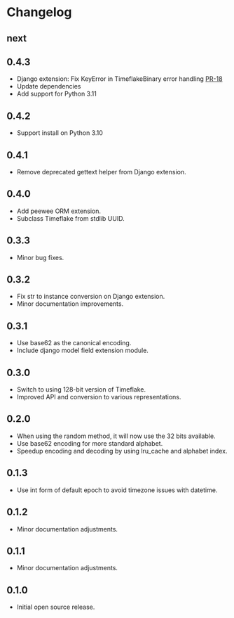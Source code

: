 # Changelog

## next

## 0.4.3
- Django extension: Fix KeyError in TimeflakeBinary error handling [PR-18](https://github.com/anthonynsimon/timeflake/pull/18)
- Update dependencies
- Add support for Python 3.11

## 0.4.2
- Support install on Python 3.10

## 0.4.1
- Remove deprecated gettext helper from Django extension.

## 0.4.0
- Add peewee ORM extension.
- Subclass Timeflake from stdlib UUID.

## 0.3.3
- Minor bug fixes.

## 0.3.2
- Fix str to instance conversion on Django extension.
- Minor documentation improvements.

## 0.3.1
- Use base62 as the canonical encoding.
- Include django model field extension module.

## 0.3.0
- Switch to using 128-bit version of Timeflake.
- Improved API and conversion to various representations.

## 0.2.0
- When using the random method, it will now use the 32 bits available.
- Use base62 encoding for more standard alphabet.
- Speedup encoding and decoding by using lru_cache and alphabet index.

## 0.1.3
- Use int form of default epoch to avoid timezone issues with datetime.

## 0.1.2
- Minor documentation adjustments.

## 0.1.1
- Minor documentation adjustments.

## 0.1.0
- Initial open source release.
